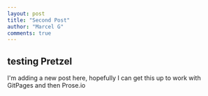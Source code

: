 ```yaml
--- 
layout: post
title: "Second Post"
author: "Marcel G"
comments: true
---
```


## testing Pretzel

I'm adding a new post here, hopefully I can get this up to work with GitPages and then Prose.io



